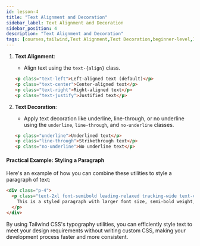 ```yaml
---
id: lesson-4
title: "Text Alignment and Decoration"
sidebar_label: Text Alignment and Decoration
sidebar_position: 4
description: "Text Alignment and Decoration"
tags: [courses,tailwind,Text Alignment,Text Decoration,beginner-level,Introduction]
---
```

 

1. **Text Alignment**:
   - Align text using the `text-{align}` class.
   ```html
   <p class="text-left">Left-aligned text (default)</p>
   <p class="text-center">Center-aligned text</p>
   <p class="text-right">Right-aligned text</p>
   <p class="text-justify">Justified text</p>
   ```

2. **Text Decoration**:
   - Apply text decoration like underline, line-through, or no underline using the `underline`, `line-through`, and `no-underline` classes.
   ```html
   <p class="underline">Underlined text</p>
   <p class="line-through">Strikethrough text</p>
   <p class="no-underline">No underline text</p>
   ```

#### Practical Example: Styling a Paragraph
Here's an example of how you can combine these utilities to style a paragraph of text:

```html
<div class="p-4">
  <p class="text-2xl font-semibold leading-relaxed tracking-wide text-center underline">
    This is a styled paragraph with larger font size, semi-bold weight, relaxed line height, wide letter spacing, centered alignment, and underlined text.
  </p>
</div>
```

By using Tailwind CSS's typography utilities, you can efficiently style text to meet your design requirements without writing custom CSS, making your development process faster and more consistent.